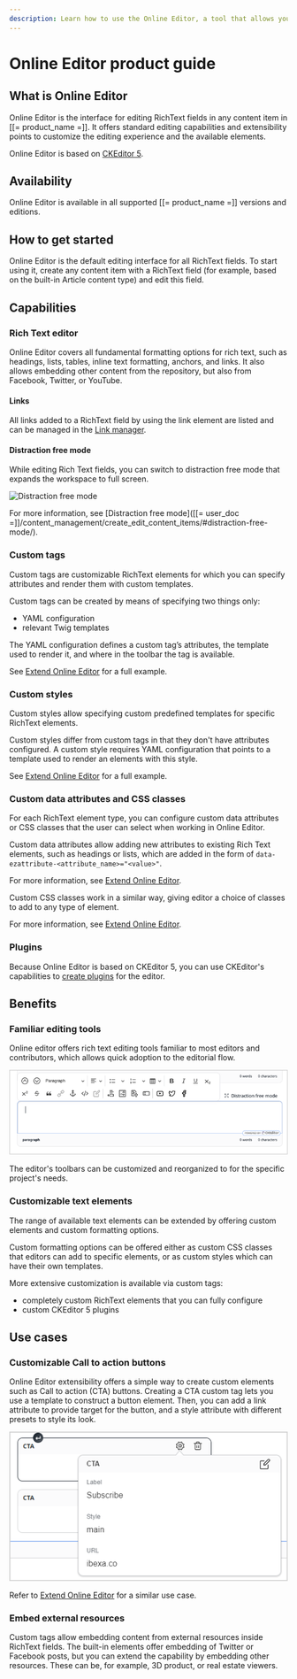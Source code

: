 ```yaml
---
description: Learn how to use the Online Editor, a tool that allows you to edit RichText Fields in any content item in Ibexa DXP.
---
```


# Online Editor product guide

## What is Online Editor

Online Editor is the interface for editing RichText fields in any content item in [[= product_name =]].
It offers standard editing capabilities and extensibility points to customize the editing experience and the available elements.

Online Editor is based on [CKEditor 5](https://ckeditor.com/ckeditor-5/).

## Availability

Online Editor is available in all supported [[= product_name =]] versions and editions.

## How to get started

Online Editor is the default editing interface for all RichText fields. 
To start using it, create any content item with a RichText field (for example, based on the built-in Article content type) and edit this field.

## Capabilities

### Rich Text editor

Online Editor covers all fundamental formatting options for rich text, such as headings, lists, tables, inline text formatting, anchors, and links. 
It also allows embedding other content from the repository, but also from Facebook, Twitter, or YouTube.

#### Links

All links added to a RichText field by using the link element are listed and can be managed in the [Link manager](url_management.md).

#### Distraction free mode

While editing Rich Text fields, you can switch to distraction free mode that expands the workspace to full screen.

![Distraction free mode](distraction_free_mode.png)

For more information, see [Distraction free mode]([[= user_doc =]]/content_management/create_edit_content_items/#distraction-free-mode/).

### Custom tags

Custom tags are customizable RichText elements for which you can specify attributes and render them with custom templates.

Custom tags can be created by means of specifying two things only:

- YAML configuration
- relevant Twig templates

The YAML configuration defines a custom tag’s attributes, the template used to render it, and where in the toolbar the tag is available.

See [Extend Online Editor](extend_online_editor.md#configure-custom-tags) for a full example.

### Custom styles

Custom styles allow specifying custom predefined templates for specific RichText elements.

Custom styles differ from custom tags in that they don't have attributes configured.
A custom style requires YAML configuration that points to a template used to render an elements with this style.

See [Extend Online Editor](extend_online_editor.md#configure-custom-styles) for a full example.

### Custom data attributes and CSS classes

For each RichText element type, you can configure custom data attributes or CSS classes that the user can select when working in Online Editor.

Custom data attributes allow adding new attributes to existing Rich Text elements, such as headings or lists, which are added in the form of `data-ezattribute-<attribute_name>="<value>"`.

For more information, see [Extend Online Editor](extend_online_editor.md#custom-data-attributes).

Custom CSS classes work in a similar way, giving editor a choice of classes to add to any type of element.

For more information, see [Extend Online Editor](extend_online_editor.md#custom-css-classes).

### Plugins

Because Online Editor is based on CKEditor 5, you can use CKEditor's capabilities to [create plugins](extend_online_editor.md#add-ckeditor-plugins) for the editor.

## Benefits

### Familiar editing tools

Online editor offers rich text editing tools familiar to most editors and contributors, which allows quick adoption to the editorial flow.

![Familiar editing tools](img/familiar_editing_tools.png)

The editor's toolbars can be customized and reorganized to for the specific project's needs.

### Customizable text elements

The range of available text elements can be extended by offering custom elements and custom formatting options.

Custom formatting options can be offered either as custom CSS classes that editors can add to specific elements, or as custom styles which can have their own templates.

More extensive customization is available via custom tags:

- completely custom RichText elements that you can fully configure
- custom CKEditor 5 plugins

## Use cases

### Customizable Call to action buttons

Online Editor extensibility offers a simple way to create custom elements such as Call to action (CTA) buttons.
Creating a CTA custom tag lets you use a template to construct a button element.
Then, you can add a link attribute to provide target for the button, and a style attribute with different presets to style its look.

![Call to action buttons](img/call_to_action_buttons.png)

Refer to [Extend Online Editor](extend_online_editor.md#link-tag) for a similar use case.

### Embed external resources

Custom tags allow embedding content from external resources inside RichText fields.
The built-in elements offer embedding of Twitter or Facebook posts, but you can extend the capability by embedding other resources.
These can be, for example, 3D product, or real estate viewers.